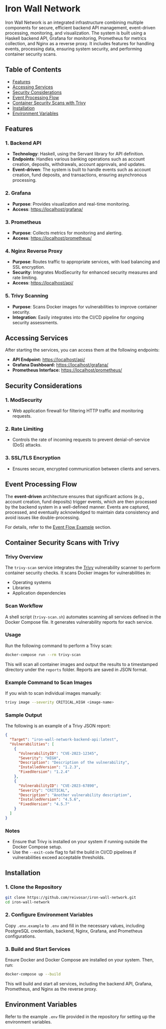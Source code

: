 # Iron Wall Network

Iron Wall Network is an integrated infrastructure combining multiple components for secure, efficient backend API management, event-driven processing, monitoring, and visualization. The system is built using a Haskell backend API, Grafana for monitoring, Prometheus for metrics collection, and Nginx as a reverse proxy. It includes features for handling events, processing data, ensuring system security, and performing container security scans.

## Table of Contents
- [Features](#features)
- [Accessing Services](#accessing-services)
- [Security Considerations](#security-considerations)
- [Event Processing Flow](#event-processing-flow)
- [Container Security Scans with Trivy](#container-security-scans-with-trivy)
- [Installation](#installation)
- [Environment Variables](#environment-variables)

## Features

### 1. **Backend API**  
   - **Technology**: Haskell, using the Servant library for API definition.
   - **Endpoints**: Handles various banking operations such as account creation, deposits, withdrawals, account approvals, and updates.
   - **Event-driven**: The system is built to handle events such as account creation, fund deposits, and transactions, ensuring asynchronous processing.

### 2. **Grafana**  
   - **Purpose**: Provides visualization and real-time monitoring.
   - **Access**: [https://localhost/grafana/](https://localhost/grafana/)

### 3. **Prometheus**  
   - **Purpose**: Collects metrics for monitoring and alerting.
   - **Access**: [https://localhost/prometheus/](https://localhost/prometheus/)

### 4. **Nginx Reverse Proxy**  
   - **Purpose**: Routes traffic to appropriate services, with load balancing and SSL encryption.
   - **Security**: Integrates ModSecurity for enhanced security measures and rate limiting.
   - **Access**: [https://localhost/api/](https://localhost/api/)

### 5. **Trivy Scanning**  
   - **Purpose**: Scans Docker images for vulnerabilities to improve container security.
   - **Integration**: Easily integrates into the CI/CD pipeline for ongoing security assessments.

## Accessing Services
After starting the services, you can access them at the following endpoints:

- **API Endpoint:** [https://localhost/api/](https://localhost/api/)
- **Grafana Dashboard:** [https://localhost/grafana/](https://localhost/grafana/)
- **Prometheus Interface:** [https://localhost/prometheus/](https://localhost/prometheus/)

## Security Considerations

### 1. **ModSecurity**  
   - Web application firewall for filtering HTTP traffic and monitoring requests.

### 2. **Rate Limiting**  
   - Controls the rate of incoming requests to prevent denial-of-service (DoS) attacks.

### 3. **SSL/TLS Encryption**  
   - Ensures secure, encrypted communication between clients and servers.

## Event Processing Flow

The **event-driven** architecture ensures that significant actions (e.g., account creation, fund deposits) trigger events, which are then processed by the backend system in a well-defined manner. Events are captured, processed, and eventually acknowledged to maintain data consistency and avoid issues like double-processing.

For details, refer to the [Event Flow Example](#event-flow-example) section.

## Container Security Scans with Trivy

### Trivy Overview
The `trivy-scan` service integrates the [Trivy](https://aquasecurity.github.io/trivy/) vulnerability scanner to perform container security checks. It scans Docker images for vulnerabilities in:
- Operating systems
- Libraries
- Application dependencies

### Scan Workflow
A shell script (`trivy-scan.sh`) automates scanning all services defined in the Docker Compose file. It generates vulnerability reports for each service.

### Usage
Run the following command to perform a Trivy scan:
```bash
docker-compose run --rm trivy-scan
```

This will scan all container images and output the results to a timestamped directory under the `reports` folder. Reports are saved in JSON format.

### Example Command to Scan Images
If you wish to scan individual images manually:
```bash
trivy image --severity CRITICAL,HIGH <image-name>
```

### Sample Output
The following is an example of a Trivy JSON report:
```json
{
  "Target": "iron-wall-network-backend-api:latest",
  "Vulnerabilities": [
    {
      "VulnerabilityID": "CVE-2023-12345",
      "Severity": "HIGH",
      "Description": "Description of the vulnerability",
      "InstalledVersion": "1.2.3",
      "FixedVersion": "1.2.4"
    },
    {
      "VulnerabilityID": "CVE-2023-67890",
      "Severity": "CRITICAL",
      "Description": "Another vulnerability description",
      "InstalledVersion": "4.5.6",
      "FixedVersion": "4.5.7"
    }
  ]
}
```

### Notes
- Ensure that Trivy is installed on your system if running outside the Docker Compose setup.
- Use the `--exit-code` flag to fail the build in CI/CD pipelines if vulnerabilities exceed acceptable thresholds.

## Installation

### 1. Clone the Repository
```bash
git clone https://github.com/reivosar/iron-wall-network.git
cd iron-wall-network
```

### 2. Configure Environment Variables
Copy `.env.example` to `.env` and fill in the necessary values, including PostgreSQL credentials, backend, Nginx, Grafana, and Prometheus configurations.

### 3. Build and Start Services
Ensure Docker and Docker Compose are installed on your system. Then, run:
```bash
docker-compose up --build
```
This will build and start all services, including the backend API, Grafana, Prometheus, and Nginx as the reverse proxy.

## Environment Variables

Refer to the example `.env` file provided in the repository for setting up the environment variables.
